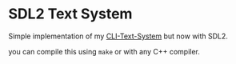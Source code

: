 # SDL2 Text System

Simple implementation of my [CLI-Text-System](https://github.com/AndresZbz/CLI-Text-system) but now with SDL2.

you can compile this using ```make``` or with any C++ compiler.